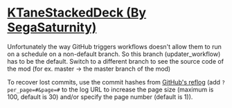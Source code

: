 # [KTaneStackedDeck (By SegaSaturnity)](https://github.com/SegaSaturnity/KTaneStackedDeck)

Unfortunately the way GitHub triggers workflows doesn't allow them to run on a schedule on a non-default branch. So this branch (updater_workflow) has to be the default. Switch to a different branch to see the source code of the mod (for ex. master -> the master branch of the mod)

To recover lost commits, use the commit hashes from [GitHub's reflog](https://api.github.com/repos/KtaneModules/KTaneStackedDeck-SegaSaturnity/events) (add `?per_page=#&page=#` to the log URL to increase the page size (maximum is 100, default is 30) and/or specify the page number (default is 1)).
